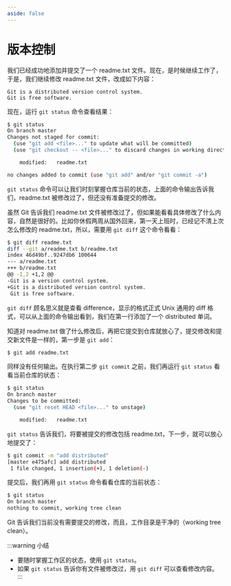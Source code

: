 ```yaml
---
aside: false
---
```


# 版本控制

我们已经成功地添加并提交了一个 readme.txt 文件。现在，是时候继续工作了，于是，我们继续修改 readme.txt 文件，改成如下内容：

```
Git is a distributed version control system.
Git is free software.
```

现在，运行 `git status` 命令查看结果：

```sh
$ git status
On branch master
Changes not staged for commit:
  (use "git add <file>..." to update what will be committed)
  (use "git checkout -- <file>..." to discard changes in working directory)

	modified:   readme.txt

no changes added to commit (use "git add" and/or "git commit -a")
```

`git status` 命令可以让我们时刻掌握仓库当前的状态，上面的命令输出告诉我们，readme.txt 被修改过了，但还没有准备提交的修改。

虽然 Git 告诉我们 readme.txt 文件被修改过了，但如果能看看具体修改了什么内容，自然是很好的。比如你休假两周从国外回来，第一天上班时，已经记不清上次怎么修改的 readme.txt，所以，需要用 `git diff` 这个命令看看：

```sh
$ git diff readme.txt
diff --git a/readme.txt b/readme.txt
index 46d49bf..9247db6 100644
--- a/readme.txt
+++ b/readme.txt
@@ -1,2 +1,2 @@
-Git is a version control system.
+Git is a distributed version control system.
 Git is free software.
```

`git diff` 顾名思义就是查看 difference，显示的格式正式 Unix 通用的 diff 格式，可以从上面的命令输出看到，我们在第一行添加了一个 distributed 单词。

知道对 readme.txt 做了什么修改后，再把它提交到仓库就放心了，提交修改和提交新文件是一样的，第一步是 `git add`：

```sh
$ git add readme.txt
```

同样没有任何输出。在执行第二步 `git commit` 之前，我们再运行 `git status` 看看当前仓库的状态：

```sh
$ git status
On branch master
Changes to be committed:
  (use "git reset HEAD <file>..." to unstage)

	modified:   readme.txt
```

`git status` 告诉我们，将要被提交的修改包括 readme.txt，下一步，就可以放心地提交了：

```sh
$ git commit -m "add distributed"
[master e475afc] add distributed
 1 file changed, 1 insertion(+), 1 deletion(-)
```

提交后，我们再用 `git status` 命令看看仓库的当前状态：

```sh
$ git status
On branch master
nothing to commit, working tree clean
```

Git 告诉我们当前没有需要提交的修改，而且，工作目录是干净的（working tree clean）。

:::warning 小结
- 要随时掌握工作区的状态，使用 `git status`。
- 如果 `git status` 告诉你有文件被修改过，用 `git diff` 可以查看修改内容。
:::
